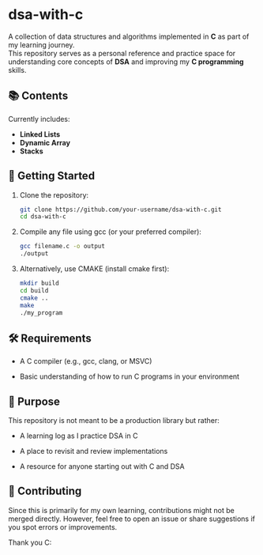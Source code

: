 # dsa-with-c

A collection of data structures and algorithms implemented in **C** as part of my learning journey.  
This repository serves as a personal reference and practice space for understanding core concepts of **DSA** and improving my **C programming** skills.

## 📚 Contents

Currently includes:

- **Linked Lists**
- **Dynamic Array**
- **Stacks**

## 🚀 Getting Started

1. Clone the repository:
    ```bash
    git clone https://github.com/your-username/dsa-with-c.git
    cd dsa-with-c
    ```
2. Compile any file using gcc (or your preferred compiler):
    ```bash
    gcc filename.c -o output
    ./output
    ```
3. Alternatively, use CMAKE (install cmake first):
    ```bash
    mkdir build
    cd build
    cmake ..
    make
    ./my_program
    ```

## 🛠️ Requirements

- A C compiler (e.g., gcc, clang, or MSVC)

- Basic understanding of how to run C programs in your environment

## 🎯 Purpose

This repository is not meant to be a production library but rather:

- A learning log as I practice DSA in C

- A place to revisit and review implementations

- A resource for anyone starting out with C and DSA

## 🤝 Contributing

Since this is primarily for my own learning, contributions might not be merged directly. However, feel free to open an issue or share suggestions if you spot errors or improvements.

Thank you C: